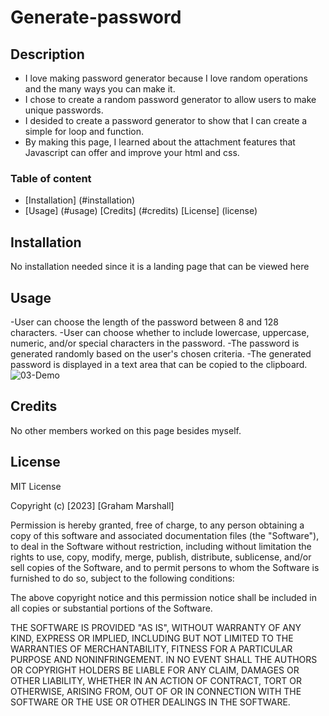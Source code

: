 # Generate-password

## Description

- I love making password generator because I love random operations and the many ways you can make it.
- I chose to create a random password generator to allow users to make unique passwords. 
- I desided to create a password generator to show that I can create a simple for loop and function.
- By making this page, I learned about the attachment features that Javascript can offer and improve your html and css.


### Table of content 

- [Installation] (#installation)
- [Usage] (#usage)
[Credits] (#credits)
[License] (license)

## Installation

No installation needed since it is a landing page that can be viewed here 

## Usage
-User can choose the length of the password between 8 and 128 characters.
-User can choose whether to include lowercase, uppercase, numeric, and/or special characters in the password.
-The password is generated randomly based on the user's chosen criteria.
-The generated password is displayed in a text area that can be copied to the clipboard.
![03-Demo](https://user-images.githubusercontent.com/122425742/225156709-8f7b2316-8c3e-444d-917d-d220ac08c926.png)





## Credits

No other members worked on this page besides myself.
## License

MIT License

Copyright (c) [2023] [Graham Marshall]

Permission is hereby granted, free of charge, to any person obtaining a copy
of this software and associated documentation files (the "Software"), to deal
in the Software without restriction, including without limitation the rights
to use, copy, modify, merge, publish, distribute, sublicense, and/or sell
copies of the Software, and to permit persons to whom the Software is
furnished to do so, subject to the following conditions:

The above copyright notice and this permission notice shall be included in all
copies or substantial portions of the Software.

THE SOFTWARE IS PROVIDED "AS IS", WITHOUT WARRANTY OF ANY KIND, EXPRESS OR
IMPLIED, INCLUDING BUT NOT LIMITED TO THE WARRANTIES OF MERCHANTABILITY,
FITNESS FOR A PARTICULAR PURPOSE AND NONINFRINGEMENT. IN NO EVENT SHALL THE
AUTHORS OR COPYRIGHT HOLDERS BE LIABLE FOR ANY CLAIM, DAMAGES OR OTHER
LIABILITY, WHETHER IN AN ACTION OF CONTRACT, TORT OR OTHERWISE, ARISING FROM,
OUT OF OR IN CONNECTION WITH THE SOFTWARE OR THE USE OR OTHER DEALINGS IN THE
SOFTWARE.